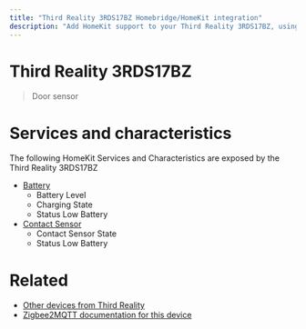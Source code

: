 ```yaml
---
title: "Third Reality 3RDS17BZ Homebridge/HomeKit integration"
description: "Add HomeKit support to your Third Reality 3RDS17BZ, using Homebridge, Zigbee2MQTT and homebridge-z2m."
---
```

<!---
This file has been GENERATED using src/docgen/docgen.ts
DO NOT EDIT THIS FILE MANUALLY!
-->
# Third Reality 3RDS17BZ
> Door sensor


# Services and characteristics
The following HomeKit Services and Characteristics are exposed by
the Third Reality 3RDS17BZ

* [Battery](../../battery.md)
  * Battery Level
  * Charging State
  * Status Low Battery
* [Contact Sensor](../../sensors.md)
  * Contact Sensor State
  * Status Low Battery


# Related
* [Other devices from Third Reality](../index.md#third_reality)
* [Zigbee2MQTT documentation for this device](https://www.zigbee2mqtt.io/devices/3RDS17BZ.html)